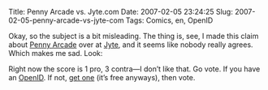 Title: Penny Arcade vs. Jyte.com
Date: 2007-02-05 23:24:25
Slug: 2007-02-05-penny-arcade-vs-jyte-com
Tags: Comics, en, OpenID


Okay, so the subject is a bit misleading. The thing is, see, I made this claim
about [Penny Arcade][1] over at [Jyte][2], and it seems like nobody really
agrees. Which makes me sad. Look:

Right now the score is 1 pro, 3 contra—I don’t like that. Go vote. If you have
an [OpenID][3]. If not, [get one][4] (it’s free anyways), then vote.

   [1]: http://www.penny-arcade.com/
   [2]: http://jyte.com/
   [3]: http://openid.net/
   [4]: https://www.myopenid.com/affiliate_signup?affiliate_id=135
